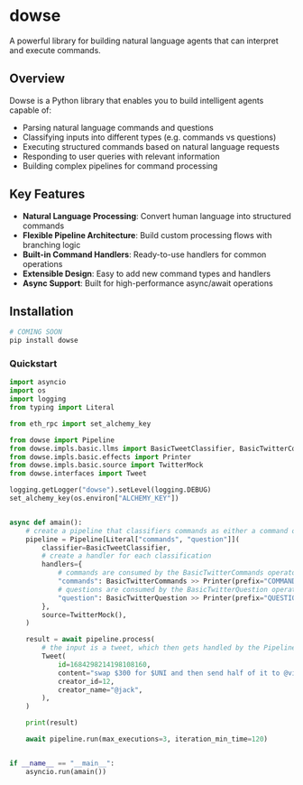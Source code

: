 # dowse

A powerful library for building natural language agents that can interpret and execute commands.

## Overview

Dowse is a Python library that enables you to build intelligent agents capable of:

- Parsing natural language commands and questions
- Classifying inputs into different types (e.g. commands vs questions)
- Executing structured commands based on natural language requests
- Responding to user queries with relevant information
- Building complex pipelines for command processing

## Key Features

- **Natural Language Processing**: Convert human language into structured commands
- **Flexible Pipeline Architecture**: Build custom processing flows with branching logic
- **Built-in Command Handlers**: Ready-to-use handlers for common operations
- **Extensible Design**: Easy to add new command types and handlers
- **Async Support**: Built for high-performance async/await operations


## Installation
```bash
# COMING SOON
pip install dowse
```


### Quickstart

```python
import asyncio
import os
import logging
from typing import Literal

from eth_rpc import set_alchemy_key

from dowse import Pipeline
from dowse.impls.basic.llms import BasicTweetClassifier, BasicTwitterCommands, BasicTwitterQuestion
from dowse.impls.basic.effects import Printer
from dowse.impls.basic.source import TwitterMock
from dowse.interfaces import Tweet

logging.getLogger("dowse").setLevel(logging.DEBUG)
set_alchemy_key(os.environ["ALCHEMY_KEY"])


async def amain():
    # create a pipeline that classifiers commands as either a command or a question.
    pipeline = Pipeline[Literal["commands", "question"]](
        classifier=BasicTweetClassifier,
        # create a handler for each classification
        handlers={
            # commands are consumed by the BasicTwitterCommands operator
            "commands": BasicTwitterCommands >> Printer(prefix="COMMANDS"),
            # questions are consumed by the BasicTwitterQuestion operator
            "question": BasicTwitterQuestion >> Printer(prefix="QUESTION"),
        },
        source=TwitterMock(),
    )

    result = await pipeline.process(
        # the input is a tweet, which then gets handled by the Pipeline
        Tweet(
            id=1684298214198108160,
            content="swap $300 for $UNI and then send half of it to @vitalikbuterin",
            creator_id=12,
            creator_name="@jack",
        ),
    )

    print(result)

    await pipeline.run(max_executions=3, iteration_min_time=120)


if __name__ == "__main__":
    asyncio.run(amain())
```
